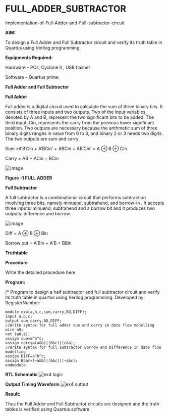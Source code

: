 # FULL_ADDER_SUBTRACTOR

Implementation-of-Full-Adder-and-Full-subtractor-circuit

**AIM:**

To design a Full Adder and Full Subtractor circuit and verify its truth table in Quartus using Verilog programming.

**Equipments Required:**

Hardware – PCs, Cyclone II , USB flasher

Software – Quartus prime

**Full Adder and Full Subtractor**

**Full Adder**

Full adder is a digital circuit used to calculate the sum of three binary bits. It consists of three inputs and two outputs. Two of the input variables, denoted by A and B, represent the two significant bits to be added. The third input, Cin, represents the carry from the previous lower significant position. Two outputs are necessary because the arithmetic sum of three binary digits ranges in value from 0 to 3, and binary 2 or 3 needs two digits. The two outputs are sum and carry.

Sum =A’B’Cin + A’BCin’ + ABCin + AB’Cin’ = A ⊕ B ⊕ Cin 

Carry = AB + ACin + BCin

![image](https://github.com/naavaneetha/FULL_ADDER_SUBTRACTOR/assets/154305477/0f30ba51-5ffb-4198-845f-18e054f675e7)

**Figure -1 FULL ADDER**

**Full Subtractor**

A full subtractor is a combinational circuit that performs subtraction involving three bits, namely minuend, subtrahend, and borrow-in . It accepts three inputs: minuend, subtrahend and a borrow bit and it produces two outputs: difference and borrow.

![image](https://github.com/naavaneetha/FULL_ADDER_SUBTRACTOR/assets/154305477/02b24f51-ab51-4304-9ad6-7b81ffc1ead5)

Diff = A ⊕ B ⊕ Bin 

Borrow out = A'Bin + A'B + BBin

**Truthtable**

**Procedure**

Write the detailed procedure here

**Program:**

/* Program to design a half subtractor and full subtractor circuit and verify its truth table in quartus using Verilog programming. Developed by: RegisterNumber:
~~~
module ex4(a,b,c,sum,carry,BO,DIFF);
input a,b,c;
output sum,carry,BO,DIFF;
//Write syntax for full adder sum and carry in date flow modelling 
wire a0;
not (a0,a);
assign sum=a^b^c;
assign carry=(a&b)|(b&c)|(c&a);
//Write syntax for full subtractor Borrow and Difference in date flow modelling
assign DIFF=a^b^c;
assign Bbar=(~a&b)|(b&c)|(~a&c);
endmodule
~~~

**RTL Schematic**
![ex4 logic](https://github.com/gayathrimurugan12/FULL_ADDER_SUBTRACTOR/assets/149365374/0eb252c6-f025-4f52-8bc6-aaef3027fc1d)

**Output Timing Waveform**
![ex4 output](https://github.com/gayathrimurugan12/FULL_ADDER_SUBTRACTOR/assets/149365374/31ef467b-0118-4b55-b723-7e7a0de76cbc)

**Result:**

Thus the Full Adder and Full Subtractor circuits are designed and the truth tables is verified using Quartus software.



